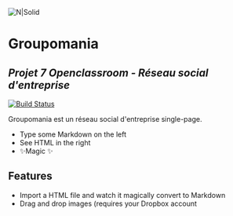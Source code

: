 ![N|Solid](https://projet-7.dev-web.fr/assets/logo/logo.png)
# Groupomania
## _Projet 7 Openclassroom - Réseau social d'entreprise_


[![Build Status](https://travis-ci.org/joemccann/dillinger.svg?branch=master)](https://travis-ci.org/joemccann/dillinger)

Groupomania est un réseau social d'entreprise single-page.

- Type some Markdown on the left
- See HTML in the right
- ✨Magic ✨

## Features

- Import a HTML file and watch it magically convert to Markdown
- Drag and drop images (requires your Dropbox account 
